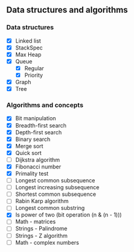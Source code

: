 ## Data structures and algorithms

### Data structures
- [x] Linked list
- [x] StackSpec
- [x] Max Heap
- [x] Queue
    - [x] Regular
    - [x] Priority
- [x] Graph
- [x] Tree

### Algorithms and concepts
- [x] Bit manipulation
- [x] Breadth-first search
- [x] Depth-first search
- [x] Binary search
- [x] Merge sort
- [x] Quick sort
- [ ] Dijkstra algorithm
- [x] Fibonacci number
- [x] Primality test
- [ ] Longest common subsequence
- [ ] Longest increasing subsequence
- [ ] Shortest common subsequence
- [ ] Rabin Karp algorithm
- [ ] Longest common substring
- [x] Is power of two (bit operation (n & (n - 1)))
- [ ] Math - matrices
- [ ] Strings - Palindrome
- [ ] Strings - Z algorithm
- [ ] Math - complex numbers